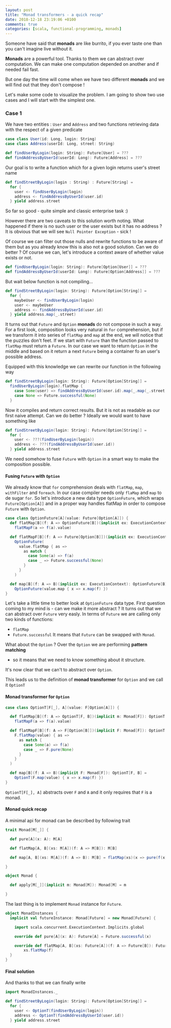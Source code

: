 ```yaml
---
layout: post
title: "Monad transformers - a quick recap"
date: 2018-12-18 23:19:06 +0100
comments: true
categories: [scala, functional-programming, monads]
---
```


Someone have said that **monads** are like burrito, if you ever taste one than
you can't imagine live without it.

**Monads** are a powerful tool. Thanks to them we can abstract over computation.
We can make one computation depended on another and if needed fail fast.

But one day the time will come when we have two different **monads** and we will find
out that they don't compose !

Let's make some code to visualize the problem. I am going to show two use
cases and I will start with the simplest one.

### Case 1
We have two entities : `User` and `Address` and two functions retrieving data
with the respect of a given predicate
```scala
case class User(id: Long, login: String)
case class Address(userId: Long, street: String)

def findUserByLogin(login: String): Future[User] = ???
def findAddressByUserId(userId: Long): Future[Address] = ???

```

Our goal is to write a function which for a given login returns user's street name
```scala
def findStreetByLogin(login : String) : Future[String] =
  for {
    user <- findUserByLogin(login)
    address <- findAddressByUserId(user.id)
  } yield address.street
```

So far so good - quite simple and classic enterprise task :)

However there are two caveats to this solution worth noting. What happened
if there is no such user or the user exists but it has no address ?
It is obvious that we will see `Null Pointer Exception` - sick !

Of course we can filter out those nulls and rewrite functions to be aware of
them but as you already know this is also not a good solution. Can we
do better ? Of course we can, let's introduce a context aware
of whether value exists or not.
```scala
def findUserByLogin(login: String): Future[Option[User]] = ???
def findAddressByUserId(userId: Long): Future[Option[Address]] = ???
```

But wait below function is not compiling...
```scala
def findStreetByLogin(login: String): Future[Option[String]] =
  for {
    maybeUser <- findUserByLogin(login)
    user <- maybeUser
    address <- findAddressByUserId(user.id)
  } yield address.map(_.street)
```

It turns out that `Future` and `Option` **monads** do not compose in such a way.
For a first look, composition looks very natural in `for` comprehension,
but if we transform it into series of `flatMap` and `map` at the end, we
will notice that the puzzles don't feet. If we start with `Future` than the
function passed to `flatMap` must return a `Future`. In our case we want
to return `Option` in the middle and based on it return a next `Future`
being a container fo an user's possible address.

Equipped with this knowledge we can rewrite our function in the following
way
```scala
def findStreetByLogin(login: String): Future[Option[String]] =
  findUserByLogin(login).flatMap {
    case Some(user) => findAddressByUserId(user.id).map(_.map(_.street))
    case None => Future.successful(None)
  }
```
Now it compiles and return correct results. But it is not as readable as
our first naive attempt. Can we do better ? Ideally we would want to have
something like
```scala
def findStreetByLogin(login: String): Future[Option[String]] =
  for {
    user <- ???(findUserByLogin(login))
    address <- ???(findAddressByUserId(user.id))
  } yield address.street
```
We need somehow to fuse `Future` with `Option` in a smart way to make
the composition possible.

#### Fusing `Future` with `Option`
We already know that `for` comprehension deals with `flatMap`, `map`,
`withFilter` and `foreach`. In our case compiler needs only `flaMap` and `map`
to de sugar `for`. So let's introduce a new data type `OptionFuture`,
which wraps `Future[Option[A]]` and in a proper way handles
flatMap in order to compose `Future` with `Option`.
```scala
case class OptionFuture[A](value: Future[Option[A]]) {
  def flatMap[B](f: A => OptionFuture[B])(implicit ex: ExecutionContext): OptionFuture[B] =
    flatMapF(a => f(a).value)

  def flatMapF[B](f: A => Future[Option[B]])(implicit ex: ExecutionContext): OptionFuture[B] =
    OptionFuture(
      value.flatMap { as =>
        as match {
          case Some(a) => f(a)
          case _ => Future.successful(None)
        }
      }
    )

  def map[B](f: A => B)(implicit ex: ExecutionContext): OptionFuture[B] =
    OptionFuture(value.map { x => x.map(f) })
}
```
Let's take a little time to better look at `OptionFuture` data type.
First question coming to my mind is - can we make it more abstract ?
It turns out that we can abstract over `Future` very easly. In terms
of `Future` we are calling only two kinds of functions:
* `flatMap`
* `Future.successful`
It means that `Future` can be swapped with `Monad`.

What about the `Option` ? Over the `Option` we are performing **pattern matching**
- so it means that we need to know something about it structure.

It's now clear that we can't to abstract over `Option`.

This leads us to the definition of **monad transformer** for `Option` and
we call it `OptionT`

#### Monad transformer for `Option`
```scala
case class OptionT[F[_], A](value: F[Option[A]]) {

  def flatMap[B](f: A => OptionT[F, B])(implicit m: Monad[F]): OptionT[F, B] =
    flatMapF(a => f(a).value)

  def flatMapF[B](f: A => F[Option[B]])(implicit F: Monad[F]): OptionT[F, B] = OptionT(
    F.flatMap(value) { as =>
      as match {
        case Some(a) => f(a)
        case _ => F.pure(None)
      }
    }
  )

  def map[B](f: A => B)(implicit F: Monad[F]): OptionT[F, B] =
    OptionT(F.map(value) { x => x.map(f) })
}
```
`OptionT[F[_], A]` abstracts over `F` and `A` and it only requires that `F`
is a monad.

#### Monad quick recap
A minimal api for monad can be described by following trait
```scala
trait Monad[M[_]] {

  def pure[A](x: A): M[A]

  def flatMap[A, B](xs: M[A])(f: A => M[B]): M[B]

  def map[A, B](xs: M[A])(f: A => B): M[B] = flatMap(xs)(x => pure(f(x)))

}

object Monad {

  def apply[M[_]](implicit m: Monad[M]): Monad[M] = m

}
```
The last thing is to implement `Monad` instance for `Future`.
```scala
object MonadInstances {
  implicit val futureInstance: Monad[Future] = new Monad[Future] {

    import scala.concurrent.ExecutionContext.Implicits.global

    override def pure[A](x: A): Future[A] = Future.successful(x)

    override def flatMap[A, B](xs: Future[A])(f: A => Future[B]): Future[B] =
        xs.flatMap(f)
  }
}
```

#### Final solution
And thanks to that we can finally write
```scala
import MonadInstances._

def findStreetByLogin(login: String): Future[Option[String]] =
  for {
    user <- OptionT(findUserByLogin(login))
    address <- OptionT(findAddressByUserId(user.id))
  } yield address.street
```